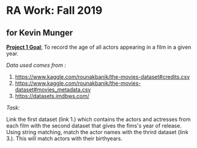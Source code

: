 # RA Work: Fall 2019 
## for Kevin Munger 

<ins>**Project 1 Goal**:</ins> To record the age of all actors appearing in a film in a given year.

*Data used comes from :*

  1. https://www.kaggle.com/rounakbanik/the-movies-dataset#credits.csv
  2. https://www.kaggle.com/rounakbanik/the-movies-dataset#movies_metadata.csv
  3. https://datasets.imdbws.com/ 

*Task:*

Link the first dataset (link 1.) which contains the actors and actresses from each film with the 
second dataset that gives the fims's year of release. Using string matching, match the actor names
with the thrird dataset (link 3.). This will match actors with their birthyears.

